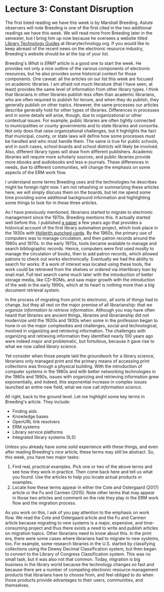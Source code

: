 # Lecture 3: Constant Disruption

The first listed reading we have this week is by Marshall Breeding. Astute
observers will note Breeding is one of the first cited in the two additional
readings we have this week. We will read more from Breeding later in the
semester, but I bring him up now because he oversees a website titled [Library
Technology Guides][LTGuides] at librarytechnology.org. If you would like to
keep abreast of the recent news on the electronic resource industry, Breeding's
website should be at the top of your list.

Breeding's *What is ERM?* article is a good one to start the week. He provides
not only a nice outline of the various components of electronic resources, but
he also provides some historical context for those components. One caveat: all
the articles on our list this week are focused on academic libraries. I am
afraid not much literature (that I have seen, at least) provides the same level
of information from other library types. I think that librarians in other
libraries publish less often than academic librarians, who are often required
to publish for tenure, and when they do publish, they generally publish on
other topics. However, the same processes our articles describe generally hold
for other types of libraries. Differences in processes and in some details will
arise, though, due to organizational or other contextual issues. For example,
public libraries are often tightly connected to municipalities or county
governments and to state libraries and consortia. Not only does that raise
organizational challenges, but it highlights the fact that municipal, county,
or state laws will define how some processes must be handled and who must
handle them. The same is true for public schools, and in such cases, school
boards and school districts will likely be involved. Also, different library
types will draw from different publishers. Academic libraries will require more
scholarly sources, and public libraries provide more ebooks and audiobooks and
less e-journals. These differences in needs, due to different communities, will
change the emphasis on some aspects of the ERM work flow.

I understand some terms Breeding uses and the technologies he describes might
be foreign right now. I am not rehashing or summarizing these articles here; we
will simply discuss them on the boards, but let me spend some time providing
some additional background information and highlighting some things to look for
in these three articles.

As I have previously mentioned, librarians started to migrate to electronic
management since the 1970s. Breeding mentions this. It actually started well
before this. I published [a paper][burns2013] a few years ago that provides
a historical account of the first library automation project, which took place
in the 1930s with [Hollerith punched cards][punched_cards]. By the 1960s, the
primary use of computers was to manage circulation, and then patron records
around the 1960s and 1970s. In the early 1970s, tools became available to
manage and search bibliographic records. Hence, computers were first used
mostly to manage the circulation of books, then to add patron records, which
allowed patrons to check out works electronically. Eventually we had the
ability to search for works. If a work of interest was located using these
tools, the work could be retrieved from the shelves or ordered via interlibrary
loan by snail mail. Full text search came much later with the introduction of
better storage media, like CD-ROMs, and saw major growth with the introduction
of the web in the early 1990s, which at its heart is nothing more than a big
document retrieval system.

In the process of migrating from print to electronic, all sorts of things had
to change, but they all rest on the major premise of all librarianship: *that
we organize information to retrieve information*. Although you may have often
heard that libraries are ancient things, libraries and librarianship did not
modernize until the 1920s and 1930s when some in the profession began to hone
in on the major complexities and challenges, social and technological, involved
in organizing and retrieving information. The challenges with organizing and
retrieving information they identified nearly 100 years ago were indeed major
and problematic, but fortuitous, because it gave rise to what we now called
*library science*.

Yet consider when those people laid the groundwork for a library science,
librarians only managed print and the primary means of accessing print
collections was through a physical building. With the introduction of computer
systems in the 1960s and with better networking technologies in the 1980s and
1990s, issues with organizing and retrieving information grew exponentially,
and indeed, this exponential increase in complex issues launched an entire new
field, what we now call *information science*.

All right, back to the ground level. Let me highlight some key terms in
Breeding's article. They include:

* Finding aids
* Knowledge bases
* OpenURL link resolvers
* ERM systems
* Library service platforms
* Integrated library systems (ILS)

Unless you already have some solid experience with these things, and even after
reading Breeding's nice article, these terms may still be abstract. So, this
week, you have two major tasks:

1. Find real, practical examples. Pick one or two of the above terms and see
   how they work in practice. Then come back here and tell us what you found.
   Use the articles to help you locate actual products or examples.
1. Locate how these terms appear in either the Cote and Ostergaard (2017)
   article or the Fu and Carmen (2015). Note other terms that may appear in
   those two articles and comment on the role they play in the ERM work flow
   and the migration process.

As you work on this, I ask of you pay attention to the emphasis on work flow.
We read the Cote and Ostergaard article and the Fu and Carmen article because
migrating to new systems is a major, expensive, and time-consuming project and
thus there exists a need to write and publish articles on migration topics.
Other librarians need to know about this. In the print era, there were some
cases where librarians had to migrate to new systems, too. For example, some
research libraries in the U.S. started by classifying collections using the
Dewey Decimal Classification system, but then began to convert to the Library
of Congress Classification system. This was no small task, but it was also not
that common. Today, migration is big business in the library world because the
technology changes so fast and because there are a number of competing
electronic resource management products that librarians have to choose from,
and feel obliged to do when those products provide advantages to their users,
communities, and themselves.

[LTGuides]:https://librarytechnology.org/
[punched_cards]:https://en.wikipedia.org/wiki/Punched_card
[burns2013]:https://muse.jhu.edu/article/534487
